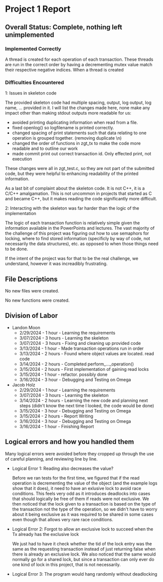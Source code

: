 <!--
More information found on page 9 of project_description.pdf. https://github.com/lankm/uta-dbms/issues/5

Convert to pdf when finalized.
-->

# Project 1 Report

## Overall Status: Complete, nothing left unimplemented

### Implemented Correctly

A thread is created for each operation of each transaction.
These threads are run in the correct order by having a decrementing mutex value match their respective negative indices.
When a thread is created 

### Difficulties Encountered

1: Issues in skeleton code

The provided skeleton code had multiple spacing, output, log output, log name, ... provided in it. I will list the changes made here, none make any impact other than making stdout outputs more readable for us:

- avoided printing duplicating information when read from a file.
- fixed openlog() so logfilename is printed correctly.
- changed spacing of print statements such that data relating to one operation is grouped together. (removing duplicate \n)
- changed the order of functions in zgt_tx to make the code more readable and to outline our work
- made commit print out correct transaction id. Only effected print, not execution

These changes were all in zgt_test.c, so they are not part of the submitted code, but they were helpful to enhancing readability of the printed information.

As a last bit of complaint about the skeleton code. It is not C++, it is a C/C++ amalgamation.
This is not uncommon in projects that started as C and became C++, but it makes reading the code significantly more difficult.

2: Interacting with the skeleton was far harder than the logic of the implementation

The logic of each transaction function is relatively simple given the information available in the PowerPoints and lectures.
The vast majority of the challenge of this project was figuring out how to use semaphors for locking, where to find stored information (specificly by way of code, not necessarily the data structures), etc. as opposed to when those things need to be done.

If the intent of the project was for that to be the real challenge, we understand, however it was increadibly frustrating.

## File Descriptions

No new files were created.

No new functions were created.

## Division of Labor

- Landon Moon
  - 2/29/2024 - 1 hour  - Learning the requirements
  - 3/07/2024 - 3 hours - Learning the skeleton
  - 3/07/2024 - 3 hours - Fixing and cleaning up provided code
  - 3/13/2024 - 1 hour  - Made transaction operations run in order
  - 3/13/2024 - 2 hours - Found where object values are located. read code
  - 3/14/2024 - 2 hours - Completed perform\_...\_operation()
  - 3/15/2024 - 2 hours - First implementation of gaining read locks
  - 3/15/2024 - 1 hour  - refactor. possibly done
  - 3/16/2024 - 3 hour  - Debugging and Testing on Omega
- Jacob Holz
  - 2/29/2024 - 1 hour  - Learning the requirements
  - 3/07/2024 - 3 hours - Learning the skeleton
  - 3/14/2024 - 2 hours - Learning the new code and planning next steps (didn't know the next time I looked, the code would be done)
  - 3/15/2024 - 3 hour  - Debugging and Testing on Omega
  - 3/15/2024 - 2 hours - Report Writing
  - 3/16/2024 - 3 hour  - Debugging and Testing on Omega
  - 3/16/2024 - 1 hour  - Finishing Report

## Logical errors and how you handled them

Many logical errors were avoided before they cropped up through the use of careful planning, and reviewing line by line.

- Logical Error 1: Reading also decreases the value?

  Before we ran tests for the first time, we figured that if the read operation is decrementing the value of the object (and the example logs show that it does), it need to have an exlusive lock to avoid race conditions. This feels very odd as it introduces deadlocks into cases that should logically be free of them if reads were not exclusive. We then noticed that the lock given to a transaction is based on the type of the transaction not the type of the operation, so we didn't have to worry about it being exclusive as it was required to be shared in some cases even though that allows very rare race conditions.

- Logical Error 2: Forgot to allow an exclusive lock to succeed when the Tx already has the exclusive lock

  We just had to have it check whether the tid of the lock entry was the same as the requesting transaction instead of just returning false when there is already an exclusive lock. We also noticed that the same would normally go for a shared lock, but since a transaction can only ever do one kind of lock in this project, that is not necessarily.


- Logical Error 3: The program would hang randomly without deadlocking

